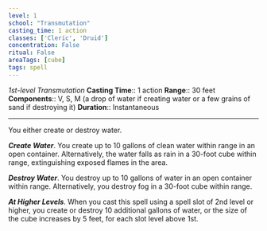 ```yaml
---
level: 1
school: "Transmutation"
casting_time: 1 action
classes: ['Cleric', 'Druid']
concentration: False
ritual: False
areaTags: [cube]
tags: spell
---
```


_1st-level Transmutation_
**Casting Time**:: 1 action
**Range**:: 30 feet
**Components**:: V, S, M (a drop of water if creating water or a few grains of sand if destroying it)
**Duration**:: Instantaneous

---

You either create or destroy water.


**_Create Water_**. You create up to 10 gallons of clean water within range in an open container. Alternatively, the water falls as rain in a 30-foot cube within range, extinguishing exposed flames in the area.

**_Destroy Water_**. You destroy up to 10 gallons of water in an open container within range. Alternatively, you destroy fog in a 30-foot cube within range.

**_At Higher Levels_**. When you cast this spell using a spell slot of 2nd level or higher, you create or destroy 10 additional gallons of water, or the size of the cube increases by 5 feet, for each slot level above 1st.


